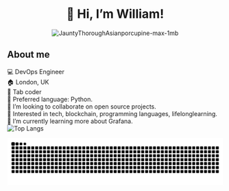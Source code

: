 <div align="center">
  
# 👋 Hi, I’m William!
  
</div>

<div align="center">

![JauntyThoroughAsianporcupine-max-1mb](https://user-images.githubusercontent.com/83907621/141540694-abb16686-5d52-4cb1-92e7-32f7e3743882.gif)

 </div>


## About me
  💻 DevOps Engineer</br>
  🏠 London, UK</br>
  🎹 Tab coder</br>
  🤖 Preferred language: Python.</br>
  💞️ I’m looking to collaborate on open source projects.</br>
  👀 Interested in tech, blockchain, programming languages, lifelonglearning.</br>
  🌱 I’m currently learning more about Grafana.</br>
![Top Langs](https://github-readme-stats.vercel.app/api/top-langs/?username=williamalvarezdev&layout=compact&theme=github_dark)


<picture>
  <source
    media="(prefers-color-scheme: dark)"
    srcset="https://raw.githubusercontent.com/williamalvarezdev/williamalvarezdev/output/github-contribution-grid-snake-dark.svg"
  />
  <source
    media="(prefers-color-scheme: light)"
    srcset="https://raw.githubusercontent.com/williamalvarezdev/williamalvarezdev/output/github-contribution-grid-snake.svg"
  />
  <img
    alt="github contribution grid snake animation"
    src="https://raw.githubusercontent.com/williamalvarezdev/williamalvarezdev/output/github-contribution-grid-snake.svg"
  />
</picture>
